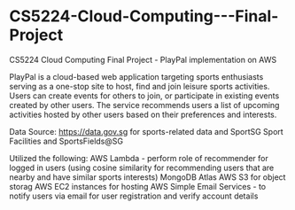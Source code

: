 # CS5224-Cloud-Computing---Final-Project
CS5224 Cloud Computing Final Project - PlayPal implementation on AWS

PlayPal is a cloud-based web application targeting sports enthusiasts serving as a one-stop
site to host, find and join leisure sports activities. Users can create events for others to join,
or participate in existing events created by other users. The service recommends users a
list of upcoming activities hosted by other users based on their preferences and interests.


Data Source:
https://data.gov.sg for sports-related data and SportSG Sport Facilities and SportsFields@SG

Utilized the following:
AWS Lambda - perform role of recommender for logged in users (using cosine similarity for recommending users that are nearby and have similar sports interests)
MongoDB Atlas
AWS S3 for object storag
AWS EC2 instances for hosting
AWS Simple Email Services - to notify users via email for user registration and verify account details
